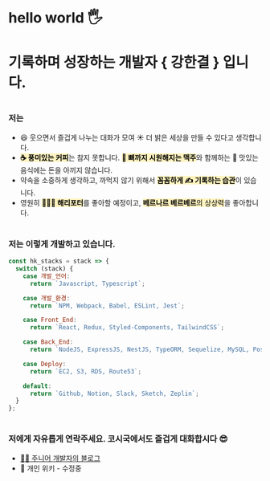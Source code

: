 # hello world 🖐

# 기록하며 성장하는 개발자 { 강한결 } 입니다.

<p style="display: block; margin-top: 0px; margin-bottom: 40px" > </p>

### 저는

<p style="display: block; margin-top: 0px; margin-bottom: 12px" > </p>

- 😆 웃으면서 즐겁게 나누는 대화가 모여 ☀️ 더 밝은 세상을 만들 수 있다고 생각합니다.
- <mark style="background-color: #fff3bf"><b>☕️ 풍미있는 커피</b></mark>는 참지 못합니다. <mark style="background-color: #fff3bf"><b>🍺 뼈까지 시원해지는 맥주</b></mark>와 함께하는 🍗 맛있는 음식에는 돈을 아끼지 않습니다.
- 약속을 소중하게 생각하고, 까먹지 않기 위해서 <mark style="background-color: #fff3bf"><b>꼼꼼하게 ✍️ 기록하는 습관</b></mark>이 있습니다.
- 영원히 <mark style="background-color: #fff3bf"><b>🧙🏻‍♂️ 해리포터</b></mark>를 좋아할 예정이고, <mark style="background-color: #fff3bf"><b>베르나르 베르베르</b>의 상상력</mark>을 좋아합니다. <br />


<p style="display: block; margin-top: 0px;margin-bottom: 40px" > </p>

### 저는 이렇게 개발하고 있습니다.

<p style="display: block; margin-top: 0px; margin-bottom: 12px" > </p>

```js
const hk_stacks = stack => {
  switch (stack) {
    case 개발_언어:
      return `Javascript, Typescript`;

    case 개발_환경:
      return `NPM, Webpack, Babel, ESLint, Jest`;

    case Front_End:
      return `React, Redux, Styled-Components, TailwindCSS`;

    case Back_End:
      return `NodeJS, ExpressJS, NestJS, TypeORM, Sequelize, MySQL, Postgres`;

    case Deploy:
      return `EC2, S3, RDS, Route53`;

    default:
      return `Github, Notion, Slack, Sketch, Zeplin`;
  }
};
```

<p style="display: block; margin-top: 0px; margin-bottom: 12px" > </p>

<p style="display: block; margin-top: 0px;margin-bottom: 40px" > </p>

### 저에게 자유롭게 연락주세요. 코시국에서도 즐겁게 대화합시다 😎

<p style="display: block; margin-top: 0px; margin-bottom: 12px" > </p>

- [👶🏼 주니어 개발자의 블로그](https://hankyeolk.github.io) <br />
- 📖 개인 위키 - 수정중

<p style="display: block; margin-top: 0px;margin-bottom: 40px" > </p>
